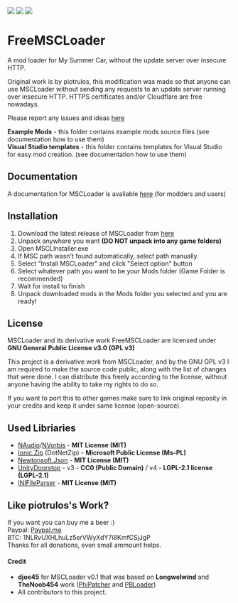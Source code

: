 [![](https://img.shields.io/github/release/piotrulos/MSCModLoader.svg?style=flat-square)](#) 
[![](https://img.shields.io/github/downloads/piotrulos/MSCModLoader/total.svg?style=flat-square)](#) 
[![](https://img.shields.io/github/license/piotrulos/MSCModLoader.svg?style=flat-square)](#) 

# FreeMSCLoader
A mod loader for My Summer Car, without the update server over insecure HTTP.

Original work is by piotrulos, this modification was made so that anyone can use MSCLoader without sending any requests to an update server running over insecure HTTP. HTTPS certificates and/or Cloudflare are free nowadays.

Please report any issues and ideas [here](https://github.com/piotrulos/MSCModLoader/issues)

**Example Mods** - this folder contains example mods source files (see documentation how to use them)  
**Visual Studio templates** - this folder contains templates for Visual Studio for easy mod creation. (see documentation how to use them)  
## Documentation
A documentation for MSCLoader is avaliable [here](https://github.com/piotrulos/MSCModLoader/wiki) (for modders and users)  

## Installation
1. Download the latest release of MSCLoader from [here](https://github.com/piotrulos/MSCModLoader/releases)
2. Unpack anywhere you want **(DO NOT unpack into any game folders)**
3. Open MSCLInstaller.exe
4. If MSC path wasn't found automatically, select path manually.
5. Select "Install MSCLoader" and click "Select option" button
6. Select whatever path you want to be your Mods folder (Game Folder is recommended)
7. Wait for install to finish
8. Unpack downloaded mods in the Mods folder you selected and you are ready!

## License
MSCLoader and its derivative work FreeMSCLoader are licensed under **GNU General Public License v3.0 (GPL v3)**   

This project is a derivative work from MSCLoader, and by the GNU GPL v3 I am required to make the source code public, along with the list of changes that were done. I can distribute this freely according to the license, without anyone having the ability to take my rights to do so.

If you want to port this to other games make sure to link original reposity in your credits and keep it under same license (open-source).

## Used Libriaries
* [NAudio](https://github.com/naudio/NAudio)/[NVorbis](https://github.com/ioctlLR/NVorbis) - **MIT License (MIT)**    
* [Ionic.Zip](https://archive.codeplex.com/?p=dotnetzip) (DotNetZip) - **Microsoft Public License (Ms-PL)**   
* [Newtonsoft.Json](https://github.com/JamesNK/Newtonsoft.Json) - **MIT License (MIT)**    
* [UnityDoorstop](https://github.com/NeighTools/UnityDoorstop) - v3 - **CC0 (Public Domain)** / v4 - **LGPL-2.1 license (LGPL-2.1)**   
* [INIFileParser](https://github.com/rickyah/ini-parser) - **MIT License (MIT)**    

## Like piotrulos's Work?
If you want you can buy me a beer :)   
Paypal: [Paypal.me](https://www.paypal.me/piotrulos/0eur)  
BTC: 1NLRvUXHLhuLz5erVWyXdY7i8KmfCSjJgP  
Thanks for all donations, even small ammount helps.

#### Credit
* **djoe45** for MSCLoader v0.1 that was based on **Longwelwind** and **TheNoob454** work ([PhiPatcher](https://github.com/Longwelwind/PhiScript) and [PBLoader](https://github.com/TheNoob454/PBLoader))    
* All contributors to this project.